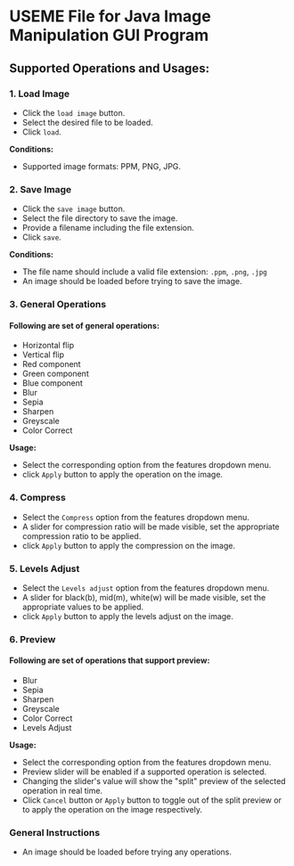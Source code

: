 # USEME File for Java Image Manipulation GUI Program

## Supported Operations and Usages:

### 1. Load Image

- Click the `load image` button.
- Select the desired file to be loaded.
- Click `load`.

**Conditions:**
- Supported image formats: PPM, PNG, JPG.

### 2. Save Image

- Click the `save image` button.
- Select the file directory to save the image.
- Provide a filename including the file extension.
- Click `save`.

**Conditions:**
- The file name should include a valid file extension: `.ppm`, `.png`, `.jpg`
- An image should be loaded before trying to save the image.

### 3. General Operations

#### Following are set of general operations:

- Horizontal flip
- Vertical flip
- Red component
- Green component
- Blue component
- Blur
- Sepia
- Sharpen
- Greyscale
- Color Correct

**Usage:**

- Select the corresponding option from the features dropdown menu.
- click `Apply` button to apply the operation on the image.

### 4. Compress

- Select the `Compress` option from the features dropdown menu.
- A slider for compression ratio will be made visible, set the appropriate compression ratio to be applied.
- click `Apply` button to apply the compression on the image.

### 5. Levels Adjust

- Select the `Levels adjust` option from the features dropdown menu.
- A slider for black(b), mid(m), white(w) will be made visible, set the appropriate values to be applied.
- click `Apply` button to apply the levels adjust on the image.

### 6. Preview

#### Following are set of operations that support preview:

- Blur
- Sepia
- Sharpen
- Greyscale
- Color Correct
- Levels Adjust

**Usage:**

- Select the corresponding option from the features dropdown menu.
- Preview slider will be enabled if a supported operation is selected.
- Changing the slider's value will show the "split" preview of the selected operation in real time.
- Click `Cancel` button or `Apply` button to toggle out of the split preview or to apply the operation on the image respectively.

### General Instructions
- An image should be loaded before trying any operations.
